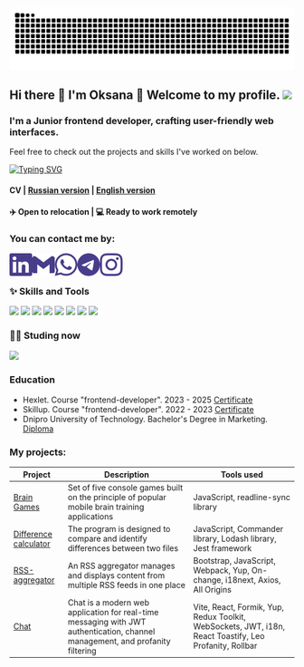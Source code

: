 <picture>
  <source media="(prefers-color-scheme: dark)" srcset="https://raw.githubusercontent.com/0ksanaTkachenko/0ksanaTkachenko/output/github-contribution-grid-snake-dark.svg">
  <source media="(prefers-color-scheme: light)" srcset="https://raw.githubusercontent.com/0ksanaTkachenko/0ksanaTkachenko/output/github-contribution-grid-snake.svg">
  <img alt="github contribution grid snake animation" src="https://raw.githubusercontent.com/0ksanaTkachenko/0ksanaTkachenko/output/github-contribution-grid-snake.svg">
</picture>

## Hi there 👋 I'm Oksana 💜 Welcome to my profile. ![](https://komarev.com/ghpvc/?username=0ksanaTkachenko&color=483D8B)

### I'm a Junior frontend developer, crafting user-friendly web interfaces.
Feel free to check out the projects and skills I've worked on below.

<p align="left">
  <a href="https://git.io/typing-svg">
    <img src="https://readme-typing-svg.herokuapp.com?font=Fira+Code&pause=1000&color=483D8B&random=false&width=600&lines=Seeking+Remote+Opportunities" alt="Typing SVG">
  </a>
</p>

#### CV | [Russian version](https://github.com/0ksanaTkachenko/0ksanaTkachenko/blob/main/documents/%D0%A0%D0%B5%D0%B7%D1%8E%D0%BC%D0%B5_%D0%A0%D1%83%D1%81%D1%81%D0%BA%D0%B8%D0%B9.pdf) | [English version](https://github.com/0ksanaTkachenko/0ksanaTkachenko/blob/main/documents/%D0%A1V_Oksana_Tkachenko.pdf)


#### ✈️ **Open to relocation** | 💻 **Ready to work remotely**

### You can contact me by:

[<img align="left" width="40px" height="40px" src="images/linkedin.svg" />][linkedin]
[<img align="left" width="40px" height="40px" src="images/gmail.svg" />][mail]
[<img align="left" width="40px" height="40px" src="images/whatsapp.svg" />][whatsapp]
[<img align="left" width="40px" height="40px" src="images/telegram.svg" />][telegram]
[<img align="left" width="40px" height="40px" src="images/instagram.svg" />][instagram]

<br>
<br>

### ✨ Skills and Tools

<img src="https://img.shields.io/badge/react-483D8B?style=for-the-badge&logo=react&logoColor=61DAFB" /> <img src="https://img.shields.io/badge/javascript-483D8B?style=for-the-badge&logo=javascript&logoColor=yellow" /> <img src="https://img.shields.io/badge/HTML5-483D8B?style=for-the-badge&logo=html5&logoColor=rad" /> <img src="https://img.shields.io/badge/CSS3-483D8B?style=for-the-badge&logo=css3&logoColor=blue" /> <img src="https://img.shields.io/badge/git-483D8B?style=for-the-badge&logo=git&logoColor=rad" /> <img src="https://img.shields.io/badge/github-483D8B?style=for-the-badge&logo=github&logoColor=white" /> <img src="https://img.shields.io/badge/vscode-483D8B?style=for-the-badge&logo=visualstudiocode&logoColor=blue" /> <img src="https://img.shields.io/badge/Jest-483D8B?style=for-the-badge&logo=Jest&logoColor=red" /> 



### 👩‍💻 Studing now

 <img src="https://img.shields.io/badge/typescript-483D8B?style=for-the-badge&logo=typescript&logoColor=3178C6" />

### Education

- Hexlet. Course "frontend-developer". 2023 - 2025 [Certificate](documents/Oksana_Tkachenko.png)
- Skillup. Course "frontend-developer". 2022 - 2023 [Certificate](documents/Skillup-Certificate.jpg)
- Dnipro University of Technology. Bachelor's Degree in Marketing. [Diploma](documents/bachelor's-diploma.jpg) 

### My projects:

| Project                                                                           | Description                                                                                    | Tools used                             |
| --------------------------------------------------------------------------------- | ---------------------------------------------------------------------------------------------- | -------------------------------------- |
| [Brain Games](https://github.com/0ksanaTkachenko/brain-games/blob/main/README.md) | Set of five console games built on the principle of popular mobile brain training applications | JavaScript, readline-sync library |
| [Difference calculator](https://github.com/0ksanaTkachenko/difference-calculator) | The program is designed to compare and identify differences between two files | JavaScript, Commander library, Lodash library, Jest framework |
| [RSS-aggregator](https://github.com/0ksanaTkachenko/RSS-aggregator) | An RSS aggregator manages and displays content from multiple RSS feeds in one place | Bootstrap, JavaScript, Webpack, Yup, On-change, i18next, Axios, All Origins |
| [Chat](https://github.com/0ksanaTkachenko/Chat) | Chat is a modern web application for real-time messaging with JWT authentication, channel management, and profanity filtering | Vite, React, Formik, Yup, Redux Toolkit,  WebSockets, JWT, i18n, React Toastify, Leo Profanity, Rollbar 


[linkedin]: https://www.linkedin.com/in/oksana-tkachenko-86568829b/
[mail]: oksana.tkachenko.tech@gmail.com
[telegram]: https://t.me/Ksu_fka
[whatsapp]: https://wa.me/0639362203
[instagram]: https://www.instagram.com/__ksuf.ka_
